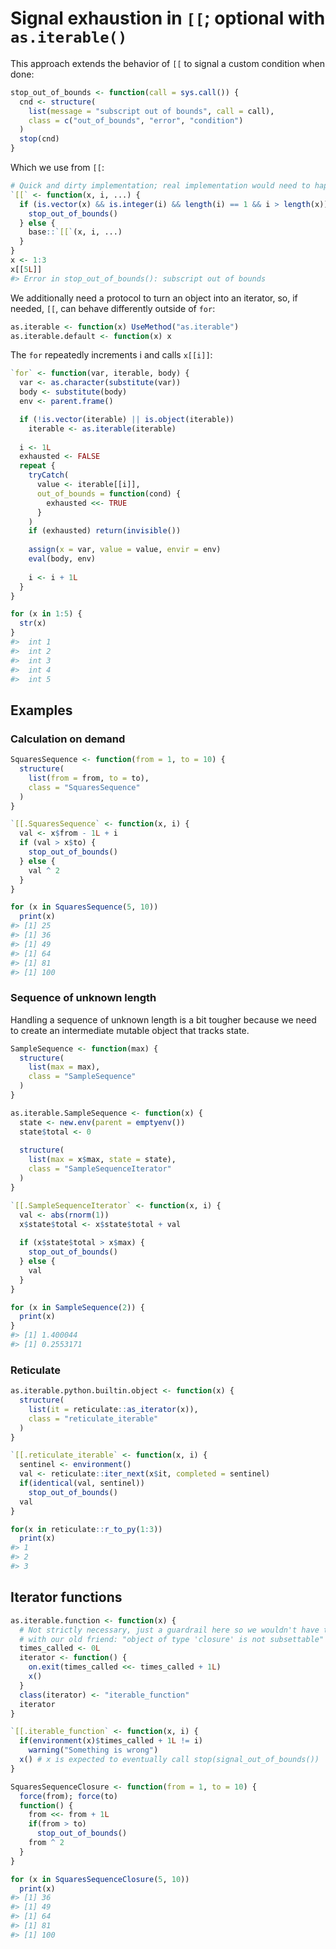
<!-- README.md is generated from README.Rmd. Please edit that file -->

# Signal exhaustion in `[[`; optional with `as.iterable()`

This approach extends the behavior of `[[` to signal a custom condition
when done:

``` r
stop_out_of_bounds <- function(call = sys.call()) {
  cnd <- structure(
    list(message = "subscript out of bounds", call = call),
    class = c("out_of_bounds", "error", "condition")
  )
  stop(cnd)
}
```

Which we use from `[[`:

``` r
# Quick and dirty implementation; real implementation would need to happen in C
`[[` <- function(x, i, ...) {
  if (is.vector(x) && is.integer(i) && length(i) == 1 && i > length(x)) {
    stop_out_of_bounds()
  } else {
    base::`[[`(x, i, ...)
  }
}
x <- 1:3
x[[5L]]
#> Error in stop_out_of_bounds(): subscript out of bounds
```

We additionally need a protocol to turn an object into an iterator, so,
if needed, `[[`, can behave differently outside of `for`:

``` r
as.iterable <- function(x) UseMethod("as.iterable")
as.iterable.default <- function(x) x
```

The `for` repeatedly increments i and calls `x[[i]]`:

``` r
`for` <- function(var, iterable, body) {
  var <- as.character(substitute(var))
  body <- substitute(body)
  env <- parent.frame()

  if (!is.vector(iterable) || is.object(iterable))
    iterable <- as.iterable(iterable)
  
  i <- 1L
  exhausted <- FALSE
  repeat {
    tryCatch(
      value <- iterable[[i]],
      out_of_bounds = function(cond) {
        exhausted <<- TRUE
      }
    )
    if (exhausted) return(invisible())
    
    assign(x = var, value = value, envir = env)
    eval(body, env)
    
    i <- i + 1L
  }
}

for (x in 1:5) {
  str(x)
}
#>  int 1
#>  int 2
#>  int 3
#>  int 4
#>  int 5
```

## Examples

### Calculation on demand

``` r
SquaresSequence <- function(from = 1, to = 10) {
  structure(
    list(from = from, to = to),
    class = "SquaresSequence"
  )
}

`[[.SquaresSequence` <- function(x, i) {
  val <- x$from - 1L + i
  if (val > x$to) {
    stop_out_of_bounds()
  } else {
    val ^ 2  
  }
}

for (x in SquaresSequence(5, 10))
  print(x)
#> [1] 25
#> [1] 36
#> [1] 49
#> [1] 64
#> [1] 81
#> [1] 100
```

### Sequence of unknown length

Handling a sequence of unknown length is a bit tougher because we need
to create an intermediate mutable object that tracks state.

``` r
SampleSequence <- function(max) {
  structure(
    list(max = max),
    class = "SampleSequence"
  )
}

as.iterable.SampleSequence <- function(x) {
  state <- new.env(parent = emptyenv())
  state$total <- 0
  
  structure(
    list(max = x$max, state = state),
    class = "SampleSequenceIterator"
  )
}

`[[.SampleSequenceIterator` <- function(x, i) {
  val <- abs(rnorm(1))
  x$state$total <- x$state$total + val
  
  if (x$state$total > x$max) {
    stop_out_of_bounds()
  } else {
    val
  }
}

for (x in SampleSequence(2)) {
  print(x)
}
#> [1] 1.400044
#> [1] 0.2553171
```

### Reticulate

``` r
as.iterable.python.builtin.object <- function(x) {
  structure(
    list(it = reticulate::as_iterator(x)),
    class = "reticulate_iterable"
  )
}

`[[.reticulate_iterable` <- function(x, i) {
  sentinel <- environment()
  val <- reticulate::iter_next(x$it, completed = sentinel)
  if(identical(val, sentinel))
    stop_out_of_bounds()
  val
}

for(x in reticulate::r_to_py(1:3))
  print(x)
#> 1
#> 2
#> 3
```

## Iterator functions

``` r
as.iterable.function <- function(x) {
  # Not strictly necessary, just a guardrail here so we wouldn't have to part
  # with our old friend: "object of type 'closure' is not subsettable"
  times_called <- 0L
  iterator <- function() {
    on.exit(times_called <<- times_called + 1L)
    x()
  }
  class(iterator) <- "iterable_function"
  iterator
}

`[[.iterable_function` <- function(x, i) {
  if(environment(x)$times_called + 1L != i)
    warning("Something is wrong")
  x() # x is expected to eventually call stop(signal_out_of_bounds())
}
```

``` r
SquaresSequenceClosure <- function(from = 1, to = 10) {
  force(from); force(to)
  function() {
    from <<- from + 1L
    if(from > to)
      stop_out_of_bounds()
    from ^ 2
  }
}

for (x in SquaresSequenceClosure(5, 10))
  print(x)
#> [1] 36
#> [1] 49
#> [1] 64
#> [1] 81
#> [1] 100
```
